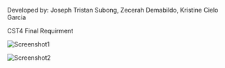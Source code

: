 Developed by:
              Joseph Tristan Subong, 
              Zecerah Demabildo, 
              Kristine Cielo Garcia

CST4 Final Requirment

![Screenshot1](https://github.com/baejed/CLC-Sportshaus-Landing-Page/assets/106588784/4246c0f7-b90e-42e8-a28a-122831aa146e)

![Screenshot2](https://github.com/baejed/CLC-Sportshaus-Landing-Page/assets/106588784/69e0846e-9f38-4e58-b48a-4c62d122708a)
